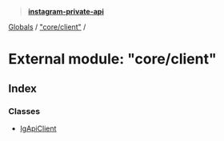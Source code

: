 > **[instagram-private-api](../README.md)**

[Globals](../README.md) / ["core/client"](_core_client_.md) /

# External module: "core/client"

## Index

### Classes

* [IgApiClient](../classes/_core_client_.igapiclient.md)
